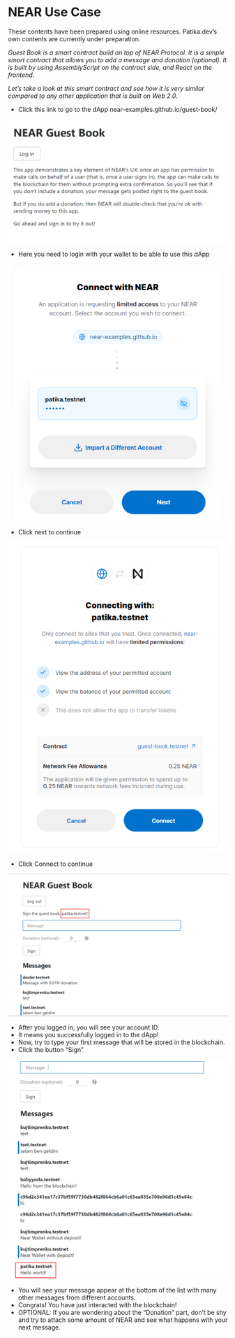 # NEAR Use Case

These contents have been prepared using online resources. Patika.dev’s own contents are currently under preparation.

_Guest Book is a smart contract build on top of NEAR Protocol. It is a simple smart contract that allows you to add a message and donation (optional). It is built by using AssemblyScript on the contract side, and React on the frontend._

_Let’s take a look at this smart contract and see how it is very similar compared to any other application that is built on Web 2.0._

- Click this link to go to the dApp near-examples.github.io/guest-book/

![images](https://raw.githubusercontent.com/Kodluyoruz/taskforce/main/Web3/nearUseCase/figures/image8.png)
- Here you need to login with your wallet to be able to use this dApp

![images](https://raw.githubusercontent.com/Kodluyoruz/taskforce/main/Web3/nearUseCase/figures/image16.png)
- Click next to continue

![images](https://raw.githubusercontent.com/Kodluyoruz/taskforce/main/Web3/nearUseCase/figures/image13.png)
- Click Connect to continue

![images](https://raw.githubusercontent.com/Kodluyoruz/taskforce/main/Web3/nearUseCase/figures/image11.png)

- After you logged in, you will see your account ID. 
- It means you successfully logged in to the dApp!
- Now, try to type your first message that will be stored in the blockchain.
- Click the button “Sign”

![images](https://raw.githubusercontent.com/Kodluyoruz/taskforce/main/Web3/nearUseCase/figures/image17.png)

- You will see your message appear at the bottom of the list with many other messages from different accounts.
- Congrats! You have just interacted with the blockchain!
- OPTIONAL: If you are wondering about the “Donation” part, don’t be shy and try to attach some amount of NEAR and see what happens with your next message.
